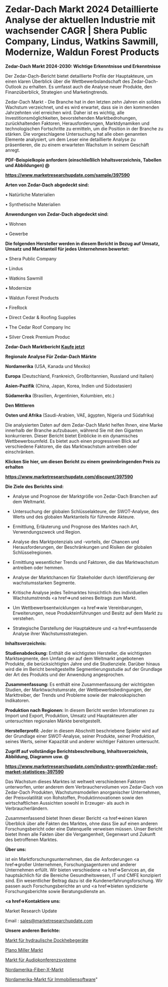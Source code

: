 # Zedar-Dach Markt 2024 Detaillierte Analyse der aktuellen Industrie mit wachsender CAGR | Shera Public Company, Lindus, Watkins Sawmill, Modernize, Waldun Forest Products

<strong>Zedar-Dach Markt 2024-2030: Wichtige Erkenntnisse und Erkenntnisse</strong>

Der Zedar-Dach-Bericht bietet detaillierte Profile der Hauptakteure, um einen klaren Überblick über die Wettbewerbslandschaft des Zedar-Dach-Outlook zu erhalten. Es umfasst auch die Analyse neuer Produkte, den Finanzüberblick, Strategien und Marketingtrends.

Zedar-Dach Markt - Die Branche hat in den letzten zehn Jahren ein solides Wachstum verzeichnet, und es wird erwartet, dass sie in den kommenden Jahrzehnten viel erreichen wird. Daher ist es wichtig, alle Investitionsmöglichkeiten, bevorstehenden Marktbedrohungen, zurückhaltenden Faktoren, Herausforderungen, Marktdynamiken und technologischen Fortschritte zu ermitteln, um die Position in der Branche zu stärken. Die vorgeschlagene Untersuchung hat alle oben genannten Elemente analysiert, um dem Leser eine detaillierte Analyse zu präsentieren, die zu einem erwarteten Wachstum in seinem Geschäft anregt.



<strong><b>PDF-Beispielkopie anfordern (einschließlich Inhaltsverzeichnis, Tabellen und Abbildungen) @ </b></strong>

<strong><a href=https://www.marketresearchupdate.com/sample/397590>

<strong>https://www.marketresearchupdate.com/sample/397590</u></a></strong></strong>



<strong>Arten von Zedar-Dach abgedeckt sind:</strong>

• Natürliche Materialien

• Synthetische Materialien



<strong>Anwendungen von Zedar-Dach abgedeckt sind:</strong>

• Wohnen

• Gewerbe



<strong>Die folgenden Hersteller werden in diesem Bericht in Bezug auf Umsatz, Umsatz und Marktanteil für jedes Unternehmen bewertet:</strong>

• Shera Public Company

• Lindus

• Watkins Sawmill

• Modernize

• Waldun Forest Products

• FireRock

• Direct Cedar & Roofing Supplies

• The Cedar Roof Company Inc

• Silver Creek Premium Produc



<strong>Zedar-Dach Marktbericht <a href=https://www.marketresearchupdate.com/buynow/397590>Kaufe jetzt</a></strong>



<strong>Regionale Analyse Für Zedar-Dach Märkte</strong>



<strong>Nordamerika</strong> (USA, Kanada und Mexiko)



<strong>Europa</strong> (Deutschland, Frankreich, Großbritannien, Russland und Italien)



<strong>Asien-Pazifik</strong> (China, Japan, Korea, Indien und Südostasien)



<strong>Südamerika</strong> (Brasilien, Argentinien, Kolumbien, etc.)



<strong>Den Mittleren</strong> 

<strong>Osten und Afrika</strong> (Saudi-Arabien, VAE, ägypten, Nigeria und Südafrika)

Die analysierten Daten auf dem Zedar-Dach Markt helfen Ihnen, eine Marke innerhalb der Branche aufzubauen, während Sie mit den Giganten konkurrieren. Dieser Bericht bietet Einblicke in ein dynamisches Wettbewerbsumfeld. Es bietet auch einen progressiven Blick auf verschiedene Faktoren, die das Marktwachstum antreiben oder einschränken.



<strong>Klicken Sie hier, um diesen Bericht zu einem gewinnbringenden Preis zu erhalten
</strong>

<strong><a href=https://www.marketresearchupdate.com/discount/397590>https://www.marketresearchupdate.com/discount/397590</b></u></strong></a>



<strong>Die Ziele des Berichts sind:</strong>

- Analyse und Prognose der Marktgröße von Zedar-Dach Branchen auf dem Weltmarkt.

- Untersuchung der globalen Schlüsselakteure, der SWOT-Analyse, des Werts und des globalen Marktanteils für führende Akteure.

- Ermittlung, Erläuterung und Prognose des Marktes nach Art, Verwendungszweck und Region.

- Analyse des Marktpotenzials und -vorteils, der Chancen und Herausforderungen, der Beschränkungen und Risiken der globalen Schlüsselregionen.

- Ermittlung wesentlicher Trends und Faktoren, die das Marktwachstum antreiben oder hemmen.

- Analyse der Marktchancen für Stakeholder durch Identifizierung der wachstumsstarken Segmente.

- Kritische Analyse jedes Teilmarktes hinsichtlich des individuellen Wachstumstrends <a href=>und</a> seines Beitrags zum Markt.

- Um Wettbewerbsentwicklungen <a href=>wie</a> Vereinbarungen, Erweiterungen, neue Produkteinführungen und Besitz auf dem Markt zu verstehen.

- Strategische Darstellung der Hauptakteure und <a href=>umfas</a>sende Analyse ihrer Wachstumsstrategien.



<strong>Inhaltsverzeichnis:</strong>



<strong>Studienabdeckung:</strong> Enthält die wichtigsten Hersteller, die wichtigsten Marktsegmente, den Umfang der auf dem Weltmarkt angebotenen Produkte, die berücksichtigten Jahre und die Studienziele. Darüber hinaus wird die im Bericht bereitgestellte Segmentierungsstudie auf der Grundlage der Art des Produkts und der Anwendung angesprochen.



<strong>Zusammenfassung:</strong> Es enthält eine Zusammenfassung der wichtigsten Studien, der Marktwachstumsrate, der Wettbewerbsbedingungen, der Markttreiber, der Trends und Probleme sowie der makroskopischen Indikatoren.



<strong>Produktion nach Regionen:</strong> In diesem Bericht werden Informationen zu Import und Export, Produktion, Umsatz und Hauptakteuren aller untersuchten regionalen Märkte bereitgestellt.



<strong>Herstellerprofil:</strong> Jeder in diesem Abschnitt beschriebene Spieler wird auf der Grundlage einer SWOT-Analyse, seiner Produkte, seiner Produktion, seines Werts, seiner Kapazität und anderer wichtiger Faktoren untersucht.



<strong><b>Zugriff auf vollständige Berichtsbeschreibung, Inhaltsverzeichnis, Abbildung, Diagramm usw. @ </b></strong>

<strong><a href=https://www.marketresearchupdate.com/industry-growth/zedar-roof-market-statistices-397590>https://www.marketresearchupdate.com/industry-growth/zedar-roof-market-statistices-397590</a></strong>

Das Wachstum dieses Marktes ist weltweit verschiedenen Faktoren unterworfen, unter anderem dem Verbrauchervolumen von Zedar-Dach von Zedar-Dach Produkten, Wachstumsmodellen anorganischer Unternehmen, der Preisvolatilität von Rohstoffen, Produktinnovationen sowie den wirtschaftlichen Aussichten sowohl in Erzeuger- als auch in Verbraucherländern.

Zusammenfassend bietet Ihnen dieser Bericht <a href=>einen</a> klaren Überblick über alle Fakten des Marktes, ohne dass Sie auf einen anderen Forschungsbericht oder eine Datenquelle verweisen müssen. Unser Bericht bietet Ihnen alle Fakten über die Vergangenheit, Gegenwart und Zukunft des betroffenen Marktes.



<strong>Über uns:</strong>

 ist ein Marktforschungsunternehmen, das die Anforderungen <a href=>großer</a> Unternehmen, Forschungsagenturen und anderer Unternehmen erfüllt. Wir bieten verschiedene <a href=>Services</a> an, die hauptsächlich für die Bereiche Gesundheitswesen, IT und CMFE konzipiert sind. Ein wesentlicher Beitrag dazu ist die Kundenerfahrungsforschung. Wir passen auch Forschungsberichte an und <a href=>bieten</a> syndizierte Forschungsberichte sowie Beratungsdienste an.



<strong><a href=>Kontaktiere uns:</a></strong>

Market Research Update

Email : sales@marketresearchupdate.com



<strong>Unsere anderen Berichte:</strong>

<a href=https://www.linkedin.com/pulse/hydraulic-dock-lift-equipment-market-202-what>Markt für hydraulische Dockhebegeräte</a>

<a href=https://www.linkedin.com/pulse/plano-miller-market-analysis-segment-region>Plano Miller Markt</a>

<a href=https://www.linkedin.com/pulse/audio-conference-system-market-outlooks-2023>Markt für Audiokonferenzsysteme</a>

<a href=https://www.linkedin.com/pulse/north-america-fiber-x-market-expecting-outstanding-growth>Nordamerika-Fiber-X-Markt</a>

<a href=https://www.linkedin.com/pulse/north-america-real-estate-software-market-witness-n7vzf/>Nordamerika-Markt für Immobiliensoftware</a>"
